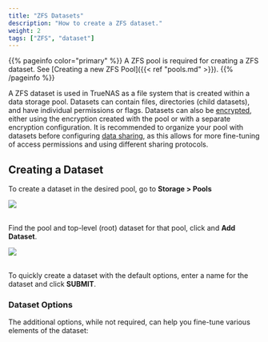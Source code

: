 ```yaml
---
title: "ZFS Datasets"
description: "How to create a ZFS dataset."
weight: 2
tags: ["ZFS", "dataset"]
---
```


{{% pageinfo color="primary" %}}
A ZFS pool is required for creating a ZFS dataset.
See [Creating a new ZFS Pool]({{< ref "pools.md" >}}).
{{% /pageinfo %}}

A ZFS dataset is used in TrueNAS as a file system that is created within a data storage pool.
Datasets can contain files, directories (child datasets), and have individual permissions or flags.
Datasets can also be [encrypted](/hub/initial-setup/storage/encryption/), either using the encryption created with the pool or with a separate encryption configuration.
It is recommended to organize your pool with datasets before configuring [data sharing](/hub/sharing/), as this allows for more fine-tuning of access permissions and using different sharing protocols.

## Creating a Dataset

To create a dataset in the desired pool, go to **Storage > Pools**

<img src="/images/StoragePoolsList.png">
<br><br>

Find the pool and top-level (root) dataset for that pool, click <i class="fas fa-ellipsis-v" aria-hidden="true" title="Options"></i> and **Add Dataset**.

<img src="/images/StoragePoolsDatasetAdd.png">
<br><br>

To quickly create a dataset with the default options, enter a name for the dataset and click **SUBMIT**.

### Dataset Options

The additional options, while not required, can help you fine-tune various elements of the dataset:


